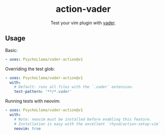 <div align="center">
  <h1>action-vader</h1>
  <p>Test your vim plugin with <a href="https://github.com/junegunn/vader.vim/">vader</a>.</p>
</div>

## Usage
Basic:
```yml
- uses: PsychoLlama/vader-action@v1
```

Overriding the test glob:
```yml
- uses: PsychoLlama/vader-action@v1
  with:
    # Default: runs all files with the `.vader` extension.
    test-pattern: '**/*.vader'
```

Running tests with neovim:
```yml
- uses: PsychoLlama/vader-action@v1
  with:
    # Note: neovim must be installed before enabling this feature.
    # Installation is easy with the excellent `rhysd/action-setup-vim` action.
    neovim: true
```
